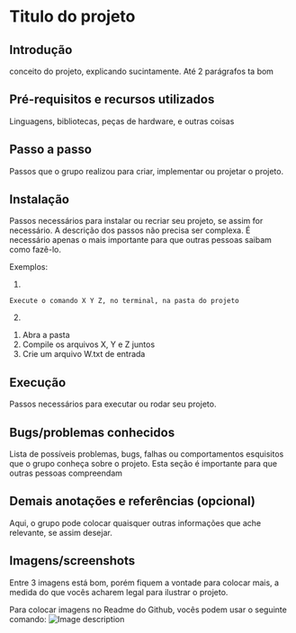 # Titulo do projeto

## Introdução
  conceito do projeto, explicando sucintamente. Até 2 parágrafos ta bom
  
## Pré-requisitos e recursos utilizados
  Linguagens, bibliotecas, peças de hardware, e outras coisas
  
## Passo a passo
Passos que o grupo realizou para criar, implementar ou projetar o projeto.

## Instalação
Passos necessários para instalar ou recriar seu projeto, se assim for necessário. A descrição dos passos não precisa ser complexa. É necessário apenas o mais importante para que outras pessoas saibam como fazê-lo.

Exemplos:

1)
```
Execute o comando X Y Z, no terminal, na pasta do projeto
```
2)
  1. Abra a pasta 
  2. Compile os arquivos X, Y e Z juntos
  3. Crie um arquivo W.txt de entrada

## Execução
Passos necessários para executar ou rodar seu projeto.

## Bugs/problemas conhecidos
Lista de possíveis problemas, bugs, falhas ou comportamentos esquisitos que o grupo conheça sobre o projeto. Esta seção é importante para que outras pessoas compreendam 

## Demais anotações e referências (opcional)
Aqui, o grupo pode colocar quaisquer outras informações que ache relevante, se assim desejar.

## Imagens/screenshots
Entre 3 imagens está bom, porém fiquem a vontade para colocar mais, a medida do que vocês acharem legal para ilustrar o projeto.

Para colocar imagens no Readme do Github, vocês podem usar o seguinte comando:
![Image description]()
